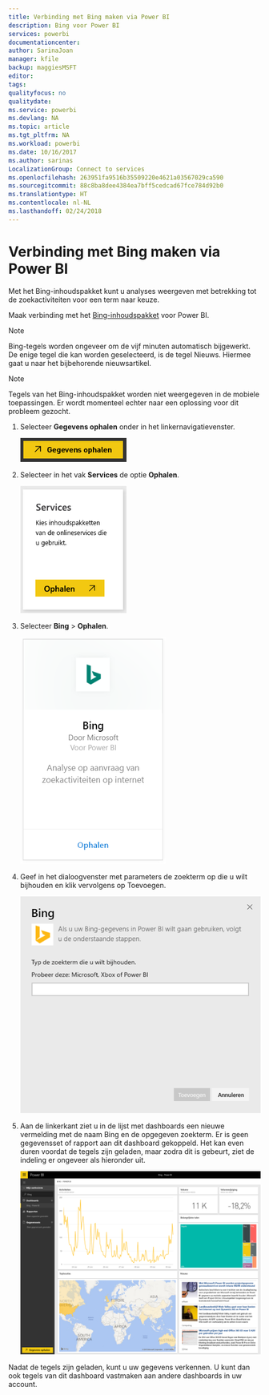 ```yaml
---
title: Verbinding met Bing maken via Power BI
description: Bing voor Power BI
services: powerbi
documentationcenter: 
author: SarinaJoan
manager: kfile
backup: maggiesMSFT
editor: 
tags: 
qualityfocus: no
qualitydate: 
ms.service: powerbi
ms.devlang: NA
ms.topic: article
ms.tgt_pltfrm: NA
ms.workload: powerbi
ms.date: 10/16/2017
ms.author: sarinas
LocalizationGroup: Connect to services
ms.openlocfilehash: 263951fa9516b35509220e4621a03567029ca590
ms.sourcegitcommit: 88c8ba8dee4384ea7bff5cedcad67fce784d92b0
ms.translationtype: HT
ms.contentlocale: nl-NL
ms.lasthandoff: 02/24/2018
---
```

# <a name="connect-to-bing-with-power-bi"></a>Verbinding met Bing maken via Power BI
Met het Bing-inhoudspakket kunt u analyses weergeven met betrekking tot de zoekactiviteiten voor een term naar keuze.

Maak verbinding met het [Bing-inhoudspakket](https://app.powerbi.com/groups/me/getdata/services/bing) voor Power BI.

>[!NOTE]
>Bing-tegels worden ongeveer om de vijf minuten automatisch bijgewerkt. De enige tegel die kan worden geselecteerd, is de tegel Nieuws. Hiermee gaat u naar het bijbehorende nieuwsartikel. 

>[!NOTE]
>Tegels van het Bing-inhoudspakket worden niet weergegeven in de mobiele toepassingen. Er wordt momenteel echter naar een oplossing voor dit probleem gezocht.

1. Selecteer **Gegevens ophalen** onder in het linkernavigatievenster.
   
    ![](media/service-connect-to-bing/getdata.png)
2. Selecteer in het vak **Services** de optie **Ophalen**.
   
    ![](media/service-connect-to-bing/services.png)
3. Selecteer **Bing** > **Ophalen**.
   
    ![](media/service-connect-to-bing/bing.png)
4. Geef in het dialoogvenster met parameters de zoekterm op die u wilt bijhouden en klik vervolgens op Toevoegen.
   
    ![](media/service-connect-to-bing/params.png)    
5. Aan de linkerkant ziet u in de lijst met dashboards een nieuwe vermelding met de naam Bing en de opgegeven zoekterm. Er is geen gegevensset of rapport aan dit dashboard gekoppeld. Het kan even duren voordat de tegels zijn geladen, maar zodra dit is gebeurt, ziet de indeling er ongeveer als hieronder uit.
   
    ![](media/service-connect-to-bing/dashboard.png)

Nadat de tegels zijn geladen, kunt u uw gegevens verkennen. U kunt dan ook tegels van dit dashboard vastmaken aan andere dashboards in uw account.

